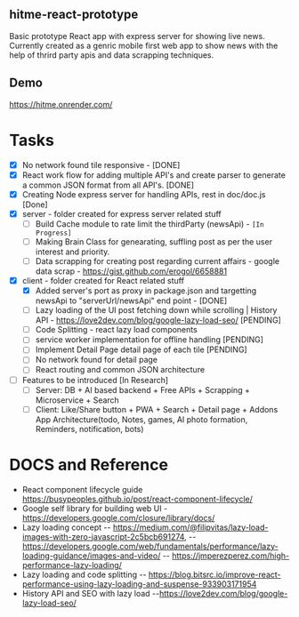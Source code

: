 ## hitme-react-prototype
Basic prototype React app with express server for showing live news. Currently created as a genric mobile first web app to show news with the help of thrird party apis and data scrapping techniques.

## Demo
https://hitme.onrender.com/

# Tasks
- [x] No network found tile responsive - [DONE]
- [x] React work flow for adding multiple API's and create parser to generate a common JSON format from all API's. [DONE]
- [x] Creating Node express server for handling APIs, rest in doc/doc.js [Done]
- [x] server - folder created for express server related stuff
  - [ ] Build Cache module to rate limit the thirdParty (newsApi) - `[In Progress]` 
  - [ ] Making Brain Class for genearating, suffling post as per the user interest and priority.
  - [ ] Data scrapping for creating post regarding current affairs - google data scrap - https://gist.github.com/erogol/6658881 
- [x] client - folder created for React related stuff
  - [x] Added server's port as proxy in package.json and targetting newsApi to "serverUrl/newsApi" end point - [DONE] 
  - [ ] Lazy loading of the UI post fetching down while scrolling | History API - https://love2dev.com/blog/google-lazy-load-seo/ [PENDING]
  - [ ] Code Splitting - react lazy load components
  - [ ] service worker implementation for offline handling [PENDING]
  - [ ] Implement Detail Page detail page of each tile [PENDING]
  - [ ] No network found for detail page
  - [ ] React routing and common JSON architecture
- [ ] Features to be introduced [In Research]
  - [ ] Server: DB + AI based backend + Free APIs + Scrapping + Microservice + Search
  - [ ] Client: Like/Share button + PWA + Search + Detail page + Addons App Architecture(todo, Notes, games, AI photo formation, Reminders, notification, bots)        
     
# DOCS and Reference
- React component lifecycle guide https://busypeoples.github.io/post/react-component-lifecycle/
- Google self library for building web UI - https://developers.google.com/closure/library/docs/
- Lazy loading concept
-- https://medium.com/@filipvitas/lazy-load-images-with-zero-javascript-2c5bcb691274,
-- https://developers.google.com/web/fundamentals/performance/lazy-loading-guidance/images-and-video/
-- https://jmperezperez.com/high-performance-lazy-loading/
- Lazy loading and code splitting
-- https://blog.bitsrc.io/improve-react-performance-using-lazy-loading-and-suspense-933903171954
- History API and SEO with lazy load
--https://love2dev.com/blog/google-lazy-load-seo/ 
